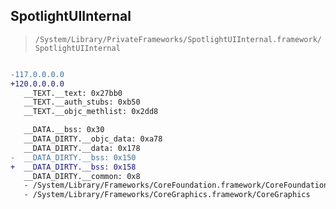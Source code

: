 ## SpotlightUIInternal

> `/System/Library/PrivateFrameworks/SpotlightUIInternal.framework/SpotlightUIInternal`

```diff

-117.0.0.0.0
+120.0.0.0.0
   __TEXT.__text: 0x27bb0
   __TEXT.__auth_stubs: 0xb50
   __TEXT.__objc_methlist: 0x2dd8

   __DATA.__bss: 0x30
   __DATA_DIRTY.__objc_data: 0xa78
   __DATA_DIRTY.__data: 0x178
-  __DATA_DIRTY.__bss: 0x150
+  __DATA_DIRTY.__bss: 0x158
   __DATA_DIRTY.__common: 0x8
   - /System/Library/Frameworks/CoreFoundation.framework/CoreFoundation
   - /System/Library/Frameworks/CoreGraphics.framework/CoreGraphics

```
